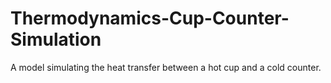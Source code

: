 # Thermodynamics-Cup-Counter-Simulation
A model simulating the heat transfer between a hot cup and a cold counter.
